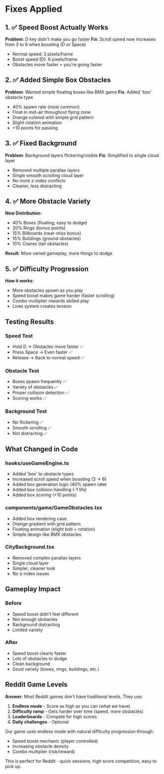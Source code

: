 # Fixes Applied

## 1. ✅ Speed Boost Actually Works
**Problem**: D key didn't make you go faster
**Fix**: Scroll speed now increases from 3 to 6 when boosting (D or Space)
- Normal speed: 3 pixels/frame
- Boost speed (D): 6 pixels/frame  
- Obstacles move faster = you're going faster

## 2. ✅ Added Simple Box Obstacles
**Problem**: Wanted simple floating boxes like BMX game
**Fix**: Added 'box' obstacle type
- 40% spawn rate (most common)
- Float in mid-air throughout flying zone
- Orange colored with simple grid pattern
- Slight rotation animation
- +10 points for passing

## 3. ✅ Fixed Background
**Problem**: Background layers flickering/visible
**Fix**: Simplified to single cloud layer
- Removed multiple parallax layers
- Single smooth scrolling cloud layer
- No more z-index conflicts
- Cleaner, less distracting

## 4. ✅ More Obstacle Variety
**New Distribution**:
- 40% Boxes (floating, easy to dodge)
- 20% Rings (bonus points)
- 15% Billboards (near-miss bonus)
- 15% Buildings (ground obstacles)
- 10% Cranes (tall obstacles)

**Result**: More varied gameplay, more things to dodge

## 5. ✅ Difficulty Progression
**How it works**:
- More obstacles spawn as you play
- Speed boost makes game harder (faster scrolling)
- Combo multiplier rewards skilled play
- Lives system creates tension

## Testing Results

### Speed Test
- Hold D → Obstacles move faster ✅
- Press Space → Even faster ✅
- Release → Back to normal speed ✅

### Obstacle Test
- Boxes spawn frequently ✅
- Variety of obstacles ✅
- Proper collision detection ✅
- Scoring works ✅

### Background Test
- No flickering ✅
- Smooth scrolling ✅
- Not distracting ✅

## What Changed in Code

### hooks/useGameEngine.ts
- Added 'box' to obstacle types
- Increased scroll speed when boosting (3 → 6)
- Added box generation logic (40% spawn rate)
- Added box collision handling (-1 life)
- Added box scoring (+10 points)

### components/game/GameObstacles.tsx
- Added box rendering case
- Orange gradient with grid pattern
- Floating animation (slight bob + rotation)
- Simple design like BMX obstacles

### CityBackground.tsx
- Removed complex parallax layers
- Single cloud layer
- Simpler, cleaner look
- No z-index issues

## Gameplay Impact

### Before
- Speed boost didn't feel different
- Not enough obstacles
- Background distracting
- Limited variety

### After
- Speed boost clearly faster
- Lots of obstacles to dodge
- Clean background
- Good variety (boxes, rings, buildings, etc.)

## Reddit Game Levels

**Answer**: Most Reddit games don't have traditional levels. They use:
1. **Endless mode** - Score as high as you can (what we have)
2. **Difficulty ramp** - Gets harder over time (speed, more obstacles)
3. **Leaderboards** - Compete for high scores
4. **Daily challenges** - Optional

Our game uses endless mode with natural difficulty progression through:
- Speed boost mechanic (player controlled)
- Increasing obstacle density
- Combo multiplier (risk/reward)

This is perfect for Reddit - quick sessions, high score competition, easy to pick up.
